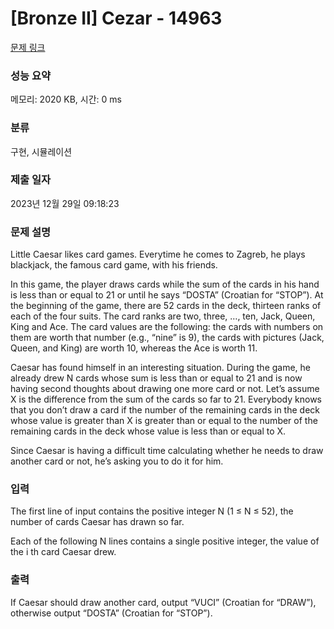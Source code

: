 # [Bronze II] Cezar - 14963 

[문제 링크](https://www.acmicpc.net/problem/14963) 

### 성능 요약

메모리: 2020 KB, 시간: 0 ms

### 분류

구현, 시뮬레이션

### 제출 일자

2023년 12월 29일 09:18:23

### 문제 설명

<p>Little Caesar likes card games. Everytime he comes to Zagreb, he plays blackjack, the famous card game, with his friends.</p>

<p>In this game, the player draws cards while the sum of the cards in his hand is less than or equal to 21 or until he says “DOSTA” (Croatian for “STOP”). At the beginning of the game, there are 52 cards in the deck, thirteen ranks of each of the four suits. The card ranks are two, three, …, ten, Jack, Queen, King and Ace. The card values are the following: the cards with numbers on them are worth that number (e.g., “nine” is 9), the cards with pictures (Jack, Queen, and King) are worth 10, whereas the Ace is worth 11.</p>

<p>Caesar has found himself in an interesting situation. During the game, he already drew N cards whose sum is less than or equal to 21 and is now having second thoughts about drawing one more card or not. Let’s assume X is the difference from the sum of the cards so far to 21. Everybody knows that you don’t draw a card if the number of the remaining cards in the deck whose value is greater than X is greater than or equal to the number of the remaining cards in the deck whose value is less than or equal to X.</p>

<p>Since Caesar is having a difficult time calculating whether he needs to draw another card or not, he’s asking you to do it for him.</p>

### 입력 

 <p>The first line of input contains the positive integer N (1 ≤ N ≤ 52), the number of cards Caesar has drawn so far.</p>

<p>Each of the following N lines contains a single positive integer, the value of the i th card Caesar drew.</p>

### 출력 

 <p>If Caesar should draw another card, output “VUCI” (Croatian for “DRAW”), otherwise output “DOSTA” (Croatian for “STOP”).</p>

